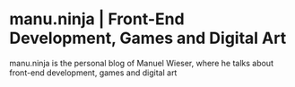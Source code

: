 # manu.ninja | Front-End Development, Games and Digital Art
manu.ninja is the personal blog of Manuel Wieser, where he talks about front-end development, games and digital art
